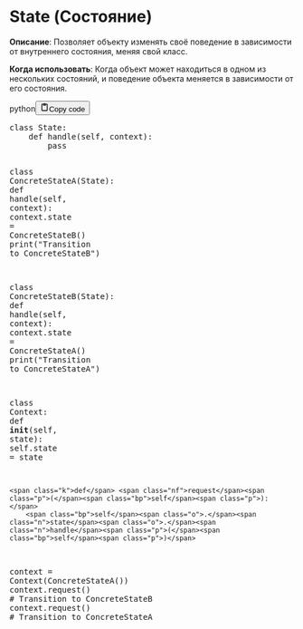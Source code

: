 <h1>State (Состояние)</h1>
<p><strong>Описание</strong>: Позволяет объекту изменять своё поведение в зависимости от внутреннего состояния, меняя свой класс.</p>
<p><strong>Когда использовать</strong>: Когда объект может находиться в одном из нескольких состояний, и поведение объекта меняется в зависимости от его состояния.</p>
<div class="code_element"><div class="lang_line"><text>python</text><button class="copy_code_button" onclick="CopyCode(this)"><svg style="width: 1.2em;height: 1.2em;" aria-hidden="true" xmlns="http://www.w3.org/2000/svg" fill="none" viewBox="0 0 24 24"><path stroke="currentColor" stroke-linecap="round" stroke-linejoin="round" stroke-width="2" d="M15 4h3a1 1 0 0 1 1 1v15a1 1 0 0 1-1 1H6a1 1 0 0 1-1-1V5a1 1 0 0 1 1-1h3m0 3h6m-5-4v4h4V3h-4Z"/></svg><text>Copy code</text></button></div><div class="code language-python"><div class="highlight"><pre><span></span><span class="k">class</span> <span class="nc">State</span><span class="p">:</span>
    <span class="k">def</span> <span class="nf">handle</span><span class="p">(</span><span class="bp">self</span><span class="p">,</span> <span class="n">context</span><span class="p">):</span>
        <span class="k">pass</span>

<span class="k">class</span> <span class="nc">ConcreteStateA</span><span class="p">(</span><span class="n">State</span><span class="p">):</span>
    <span class="k">def</span> <span class="nf">handle</span><span class="p">(</span><span class="bp">self</span><span class="p">,</span> <span class="n">context</span><span class="p">):</span>
        <span class="n">context</span><span class="o">.</span><span class="n">state</span> <span class="o">=</span> <span class="n">ConcreteStateB</span><span class="p">()</span>
        <span class="nb">print</span><span class="p">(</span><span class="s2">&quot;Transition to ConcreteStateB&quot;</span><span class="p">)</span>

<span class="k">class</span> <span class="nc">ConcreteStateB</span><span class="p">(</span><span class="n">State</span><span class="p">):</span>
    <span class="k">def</span> <span class="nf">handle</span><span class="p">(</span><span class="bp">self</span><span class="p">,</span> <span class="n">context</span><span class="p">):</span>
        <span class="n">context</span><span class="o">.</span><span class="n">state</span> <span class="o">=</span> <span class="n">ConcreteStateA</span><span class="p">()</span>
        <span class="nb">print</span><span class="p">(</span><span class="s2">&quot;Transition to ConcreteStateA&quot;</span><span class="p">)</span>

<span class="k">class</span> <span class="nc">Context</span><span class="p">:</span>
    <span class="k">def</span> <span class="fm">__init__</span><span class="p">(</span><span class="bp">self</span><span class="p">,</span> <span class="n">state</span><span class="p">):</span>
        <span class="bp">self</span><span class="o">.</span><span class="n">state</span> <span class="o">=</span> <span class="n">state</span>

    <span class="k">def</span> <span class="nf">request</span><span class="p">(</span><span class="bp">self</span><span class="p">):</span>
        <span class="bp">self</span><span class="o">.</span><span class="n">state</span><span class="o">.</span><span class="n">handle</span><span class="p">(</span><span class="bp">self</span><span class="p">)</span>


<span class="n">context</span> <span class="o">=</span> <span class="n">Context</span><span class="p">(</span><span class="n">ConcreteStateA</span><span class="p">())</span>
<span class="n">context</span><span class="o">.</span><span class="n">request</span><span class="p">()</span>  <span class="c1"># Transition to ConcreteStateB</span>
<span class="n">context</span><span class="o">.</span><span class="n">request</span><span class="p">()</span>  <span class="c1"># Transition to ConcreteStateA</span>
</pre></div></div></div>
